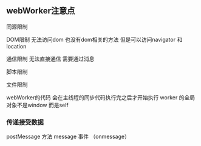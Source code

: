 ## webWorker注意点

同源限制

DOM限制 无法访问dom 也没有dom相关的方法 但是可以访问navigator 和location

通信限制  无法直接通信 需要通过消息

脚本限制

文件限制


webWorker的代码 会在主线程的同步代码执行完之后才开始执行
worker 的全局对象不是window 而是self


### 传递接受数据
postMessage 方法
message 事件 （onmessage）